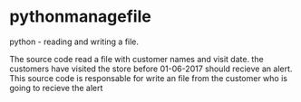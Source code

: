 # pythonmanagefile
python - reading and writing a file.

The source code read a file with customer names and visit date.
the customers have visited the store before 01-06-2017 should recieve an alert.
This source code is responsable for write an file from the customer who is going to recieve the alert
